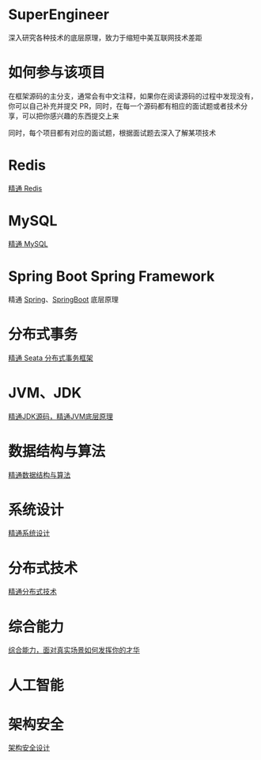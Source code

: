 # SuperEngineer

深入研究各种技术的底层原理，致力于缩短中美互联网技术差距

# 如何参与该项目

在框架源码的主分支，通常会有中文注释，如果你在阅读源码的过程中发现没有，你可以自己补充并提交 PR，同时，在每一个源码都有相应的面试题或者技术分享，可以把你感兴趣的东西提交上来

同时，每个项目都有对应的面试题，根据面试题去深入了解某项技术

# Redis

[精通 Redis](https://github.com/kyiree/redis-gpt)

# MySQL

[精通 MySQL](https://github.com/kyiree/mysql-server-gpt)

# Spring Boot Spring Framework

精通 [Spring](https://github.com/kyiree/spring-framework-gpt)、[SpringBoot](https://github.com/kyiree/spring-boot-gpt) 底层原理

# 分布式事务

[精通 Seata 分布式事务框架](https://github.com/kyiree/incubator-seata-gpt)

# JVM、JDK
[精通JDK源码，精通JVM底层原理](https://github.com/kyiree/jdk-gpt)

# 数据结构与算法
[精通数据结构与算法](https://github.com/kyiree/algorithm-gpt)

# 系统设计
[精通系统设计](https://github.com/kyiree/system-design-gpt)

# 分布式技术
[精通分布式技术](https://github.com/kyiree/Distributed-Technology)

# 综合能力
[综合能力，面对真实场景如何发挥你的才华](https://github.com/kyiree/other-gpt)

# 人工智能

# 架构安全
[架构安全设计](https://github.com/kyiree/security-gpt)
